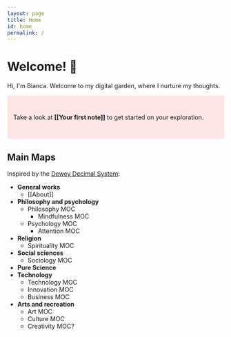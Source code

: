 ```yaml
---
layout: page
title: Home
id: home
permalink: /
---
```


# Welcome! 👋 
Hi, I'm Bianca. Welcome to my digital garden, where I nurture my thoughts.

<p style="padding: 3em 1em; background: #ffe6e6; border-radius: 4px;">
  Take a look at <span style="font-weight: bold">[[Your first note]]</span> to get started on your exploration.
</p>

## Main Maps

Inspired by the [Dewey Decimal System](https://www.printablee.com/postpic/2014/01/dewey-decimal-classification-system-chart_211133.png):
+ **General works**
  + [[About]]
+ **Philosophy and psychology**
  + Philosophy MOC
    + Mindfulness MOC
  + Psychology MOC
    + Attention MOC
+ **Religion**
  + Spirituality MOC
+ **Social sciences**
  + Sociology MOC
  <!-- Economics MOC -->
+ **Pure Science**
+ **Technology**
  + Technology MOC
  + Innovation MOC
  + Business MOC
+ **Arts and recreation**
  + Art MOC
  + Culture MOC
  + Creativity MOC?

<!--

This digital garden template is free, open-source, and [available on GitHub here](https://github.com/maximevaillancourt/digital-garden-jekyll-template).

The easiest way to get started is to read this [step-by-step guide explaining how to set this up from scratch](https://maximevaillancourt.com/blog/setting-up-your-own-digital-garden-with-jekyll). If you need any help, my [DMs are open on Twitter (@vaillancourtmax)](https://twitter.com/vaillancourtmax). Say hi! 👋

If this template helps you in any way, [consider buying me a coffee](https://ko-fi.com/maximevaillancourt)! ☕️

-->

<style>
  .wrapper {
    max-width: 46em;
  }
</style>
